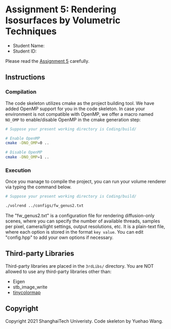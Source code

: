 # Assignment 5: Rendering Isosurfaces by Volumetric Techniques

- Student Name:
- Student ID:

Please read the [Assignment 5](http://faculty.sist.shanghaitech.edu.cn/faculty/liuxp/course/cs171.01/assignment5/assignment5.html) carefully.

## Instructions

### Compilation

The code skeleton utilizes cmake as the project building tool. We have added OpenMP support for you in the code skeleton. In case your environment is not compatible with OpenMP, we offer a macro named `NO_OMP` to enable/disable OpenMP in the cmake generation step:

```bash
# Suppose your present working directory is Coding/build/

# Enable OpenMP
cmake -DNO_OMP=0 ..

# Disable OpenMP
cmake -DNO_OMP=1 ..
```

### Execution

Once you manage to compile the project, you can run your volume renderer via typing the command below.

```bash
# Suppose your present working directory is Coding/build/

./volrend ../configs/fw_genus2.txt
```

The "fw_genus2.txt" is a configuration file for rendering diffusion-only scenes, where you can specify the number of available threads, samples per pixel, camera/light settings, output resolutions, etc. It is a plain-text file, where each option is stored in the format `key value`. You can edit "config.hpp" to add your own options if necessary.


## Third-party Libraries

Third-party libraries are placed in the `3rdLibs/` directory. You are NOT allowed to use any third-party libraries other than:

- Eigen
- stb_image_write
- [tinycolormap](https://github.com/yuki-koyama/tinycolormap)


## Copyright

Copyright 2021 ShanghaiTech Univeristy. Code skeleton by Yuehao Wang.

